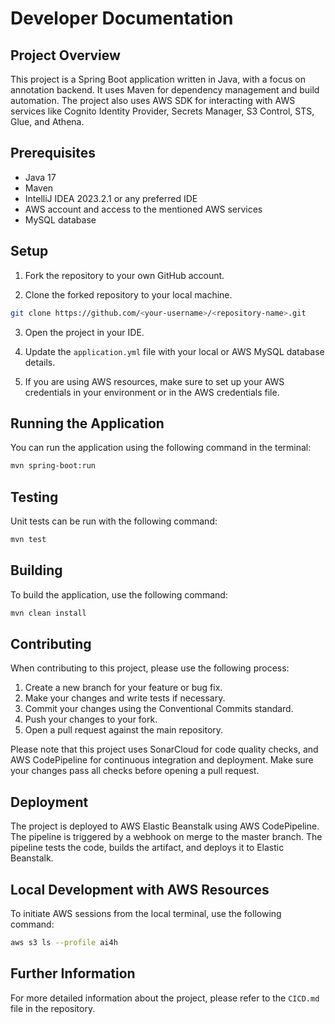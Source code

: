 # Developer Documentation

## Project Overview

This project is a Spring Boot application written in Java, with a focus on annotation backend. It uses Maven for dependency management and build automation. The project also uses AWS SDK for interacting with AWS services like Cognito Identity Provider, Secrets Manager, S3 Control, STS, Glue, and Athena.

## Prerequisites

- Java 17
- Maven
- IntelliJ IDEA 2023.2.1 or any preferred IDE
- AWS account and access to the mentioned AWS services
- MySQL database

## Setup

1. Fork the repository to your own GitHub account.

2. Clone the forked repository to your local machine.

```bash
git clone https://github.com/<your-username>/<repository-name>.git
```

3. Open the project in your IDE.

4. Update the `application.yml` file with your local or AWS MySQL database details.

5. If you are using AWS resources, make sure to set up your AWS credentials in your environment or in the AWS credentials file.

## Running the Application

You can run the application using the following command in the terminal:

```bash
mvn spring-boot:run
```

## Testing

Unit tests can be run with the following command:

```bash
mvn test
```

## Building

To build the application, use the following command:

```bash
mvn clean install
```

## Contributing

When contributing to this project, please use the following process:

1. Create a new branch for your feature or bug fix.
2. Make your changes and write tests if necessary.
3. Commit your changes using the Conventional Commits standard.
4. Push your changes to your fork.
5. Open a pull request against the main repository.

Please note that this project uses SonarCloud for code quality checks, and AWS CodePipeline for continuous integration and deployment. Make sure your changes pass all checks before opening a pull request.

## Deployment

The project is deployed to AWS Elastic Beanstalk using AWS CodePipeline. The pipeline is triggered by a webhook on merge to the master branch. The pipeline tests the code, builds the artifact, and deploys it to Elastic Beanstalk.

## Local Development with AWS Resources

To initiate AWS sessions from the local terminal, use the following command:

```bash
aws s3 ls --profile ai4h
```

## Further Information

For more detailed information about the project, please refer to the `CICD.md` file in the repository.